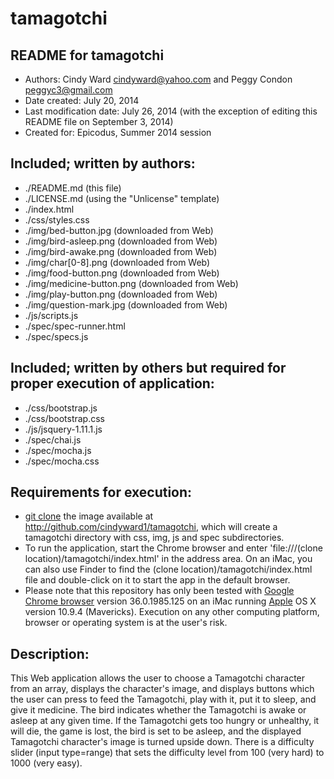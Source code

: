 tamagotchi
====================

## README for tamagotchi

* Authors: Cindy Ward <cindyward@yahoo.com> and Peggy Condon <peggyc3@gmail.com>
* Date created: July 20, 2014
* Last modification date: July 26, 2014 (with the exception of editing this README file on September 3, 2014)
* Created for:  Epicodus, Summer 2014 session

## Included; written by authors:
* ./README.md (this file)
* ./LICENSE.md (using the "Unlicense" template)
* ./index.html
* ./css/styles.css
* ./img/bed-button.jpg (downloaded from Web)
* ./img/bird-asleep.png (downloaded from Web)
* ./img/bird-awake.png (downloaded from Web)
* ./img/char[0-8].png (downloaded from Web)
* ./img/food-button.png (downloaded from Web)
* ./img/medicine-button.png (downloaded from Web)
* ./img/play-button.png (downloaded from Web)
* ./img/question-mark.jpg (downloaded from Web)
* ./js/scripts.js
* ./spec/spec-runner.html
* ./spec/specs.js

## Included; written by others but required for proper execution of application:
* ./css/bootstrap.js
* ./css/bootstrap.css
* ./js/jsquery-1.11.1.js
* ./spec/chai.js
* ./spec/mocha.js
* ./spec/mocha.css

## Requirements for execution:
* [git clone](http://github.com/) the image available at http://github.com/cindyward1/tamagotchi, which will create a tamagotchi directory with css, img, js and spec subdirectories.
* To run the application, start the Chrome browser and enter 'file:///(clone location)/tamagotchi/index.html' in the address area. On an iMac, you can also use Finder to find the (clone location)/tamagotchi/index.html file and double-click on it to start the app in the default browser.
* Please note that this repository has only been tested with [Google Chrome browser](http://www.google.com/intl/en/chrome/browser) version 36.0.1985.125 on an iMac running [Apple](http://www.apple.com) OS X version 10.9.4 (Mavericks). Execution on any other computing platform, browser or operating system is at the user's risk.

## Description:
This Web application allows the user to choose a Tamagotchi character from an array, displays the character's image, and displays buttons which the user can press to feed the Tamagotchi, play with it, put it to sleep, and give it medicine. The bird indicates whether the Tamagotchi is awake or asleep at any given time. If the Tamagotchi gets too hungry or unhealthy, it will die, the game is lost, the bird is set to be asleep, and the displayed Tamagotchi character's image is turned upside down. There is a difficulty slider (input type=range) that sets the difficulty level from 100 (very hard) to 1000 (very easy).
